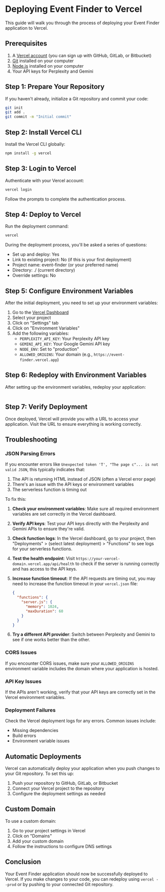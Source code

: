 # Deploying Event Finder to Vercel

This guide will walk you through the process of deploying your Event Finder application to Vercel.

## Prerequisites

1. A [Vercel account](https://vercel.com/signup) (you can sign up with GitHub, GitLab, or Bitbucket)
2. [Git](https://git-scm.com/downloads) installed on your computer
3. [Node.js](https://nodejs.org/) installed on your computer
4. Your API keys for Perplexity and Gemini

## Step 1: Prepare Your Repository

If you haven't already, initialize a Git repository and commit your code:

```bash
git init
git add .
git commit -m "Initial commit"
```

## Step 2: Install Vercel CLI

Install the Vercel CLI globally:

```bash
npm install -g vercel
```

## Step 3: Login to Vercel

Authenticate with your Vercel account:

```bash
vercel login
```

Follow the prompts to complete the authentication process.

## Step 4: Deploy to Vercel

Run the deployment command:

```bash
vercel
```

During the deployment process, you'll be asked a series of questions:

- Set up and deploy: Yes
- Link to existing project: No (if this is your first deployment)
- Project name: event-finder (or your preferred name)
- Directory: ./ (current directory)
- Override settings: No

## Step 5: Configure Environment Variables

After the initial deployment, you need to set up your environment variables:

1. Go to the [Vercel Dashboard](https://vercel.com/dashboard)
2. Select your project
3. Click on "Settings" tab
4. Click on "Environment Variables"
5. Add the following variables:
   - `PERPLEXITY_API_KEY`: Your Perplexity API key
   - `GEMINI_API_KEY`: Your Google Gemini API key
   - `NODE_ENV`: Set to "production"
   - `ALLOWED_ORIGINS`: Your domain (e.g., `https://event-finder.vercel.app`)

## Step 6: Redeploy with Environment Variables

After setting up the environment variables, redeploy your application:

```bash
```

## Step 7: Verify Deployment

Once deployed, Vercel will provide you with a URL to access your application. Visit the URL to ensure everything is working correctly.

## Troubleshooting

### JSON Parsing Errors

If you encounter errors like `Unexpected token 'T', "The page c"... is not valid JSON`, this typically indicates that:

1. The API is returning HTML instead of JSON (often a Vercel error page)
2. There's an issue with the API keys or environment variables
3. The serverless function is timing out

To fix this:

1. **Check your environment variables**: Make sure all required environment variables are set correctly in the Vercel dashboard.

2. **Verify API keys**: Test your API keys directly with the Perplexity and Gemini APIs to ensure they're valid.

3. **Check function logs**: In the Vercel dashboard, go to your project, then "Deployments" > (select latest deployment) > "Functions" to see logs for your serverless functions.

4. **Test the health endpoint**: Visit `https://your-vercel-domain.vercel.app/api/health` to check if the server is running correctly and has access to the API keys.

5. **Increase function timeout**: If the API requests are timing out, you may need to increase the function timeout in your `vercel.json` file:
   ```json
   {
     "functions": {
       "server.js": {
         "memory": 1024,
         "maxDuration": 60
       }
     }
   }
   ```

6. **Try a different API provider**: Switch between Perplexity and Gemini to see if one works better than the other.

### CORS Issues

If you encounter CORS issues, make sure your `ALLOWED_ORIGINS` environment variable includes the domain where your application is hosted.

### API Key Issues

If the APIs aren't working, verify that your API keys are correctly set in the Vercel environment variables.

### Deployment Failures

Check the Vercel deployment logs for any errors. Common issues include:

- Missing dependencies
- Build errors
- Environment variable issues

## Automatic Deployments

Vercel can automatically deploy your application when you push changes to your Git repository. To set this up:

1. Push your repository to GitHub, GitLab, or Bitbucket
2. Connect your Vercel project to the repository
3. Configure the deployment settings as needed

## Custom Domain

To use a custom domain:

1. Go to your project settings in Vercel
2. Click on "Domains"
3. Add your custom domain
4. Follow the instructions to configure DNS settings

## Conclusion

Your Event Finder application should now be successfully deployed to Vercel. If you make changes to your code, you can redeploy using `vercel --prod` or by pushing to your connected Git repository. 